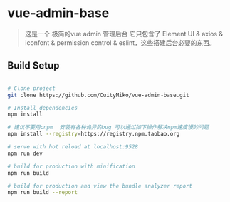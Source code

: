 # vue-admin-base

> 这是一个 极简的vue admin 管理后台 它只包含了 Element UI & axios & iconfont & permission control & eslint，这些搭建后台必要的东西。

## Build Setup

``` bash

# Clone project
git clone https://github.com/CuityMiko/vue-admin-base.git

# Install dependencies
npm install

# 建议不要用cnpm  安装有各种诡异的bug 可以通过如下操作解决npm速度慢的问题
npm install --registry=https://registry.npm.taobao.org

# serve with hot reload at localhost:9528
npm run dev

# build for production with minification
npm run build

# build for production and view the bundle analyzer report
npm run build --report
```